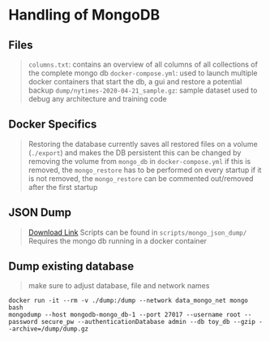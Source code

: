 # Handling of MongoDB
## Files
> `columns.txt`: contains an overview of all columns of all collections of the complete mongo db
> `docker-compose.yml`: used to launch multiple docker containers that start the db, a gui and restore a potential backup
> `dump/nytimes-2020-04-21_sample.gz`: sample dataset used to debug any architecture and training code

## Docker Specifics
> Restoring the database currently saves all restored files on a volume (`./export`) and makes the DB persistent
>   this can be changed by removing the volume from `mongo_db` in `docker-compose.yml`
>   if this is removed, the `mongo_restore` has to be performed on every startup
>   if it is not removed, the `mongo_restore` can be commented out/removed after the first startup

## JSON Dump
> [Download Link](https://drive.google.com/file/d/1HtJzZFfv70t8xzj0L7mYtP3j-KaRgbKC/view?usp=sharing)
> Scripts can be found in `scripts/mongo_json_dump/`
> Requires the mongo db running in a docker container

## Dump existing database
> make sure to adjust database, file and network names
```
docker run -it --rm -v ./dump:/dump --network data_mongo_net mongo bash
mongodump --host mongodb-mongo_db-1 --port 27017 --username root --password secure_pw --authenticationDatabase admin --db toy_db --gzip --archive=/dump/dump.gz
```

